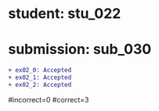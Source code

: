 # student: stu_022
# submission: sub_030

```diff
+ ex02_0: Accepted
+ ex02_1: Accepted
+ ex02_2: Accepted
```
#incorrect=0
#correct=3
